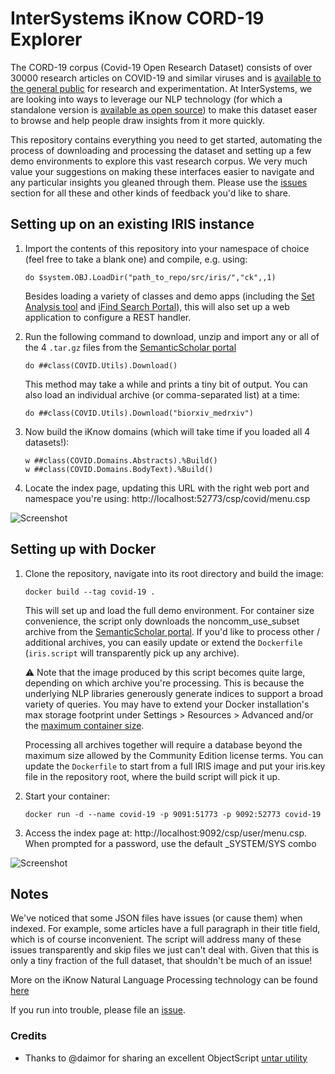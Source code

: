 # InterSystems iKnow CORD-19 Explorer

The CORD-19 corpus (Covid-19 Open Research Dataset) consists of over 30000 research articles on COVID-19 and similar viruses and is [available to the general public](https://pages.semanticscholar.org/coronavirus-research) for research and experimentation. At InterSystems, we are looking into ways to leverage our NLP technology (for which a standalone version is [available as open source](https://github.com/intersystems/iknow)) to make this dataset easer to browse and help people draw insights from it more quickly. 

This repository contains everything you need to get started, automating the process of downloading and processing the dataset and setting up a few demo environments to explore this vast research corpus. We very much value your suggestions on making these interfaces easier to navigate and any particular insights you gleaned through them. Please use the [issues](https://github.com/bdeboe/isc-iknow-covid/issues) section for all these and other kinds of feedback you'd like to share.

## Setting up on an existing IRIS instance

1. Import the contents of this repository into your namespace of choice (feel free to take a blank one) and compile, e.g. using:

    ```
    do $system.OBJ.LoadDir("path_to_repo/src/iris/","ck",,1)
    ```
    Besides loading a variety of classes and demo apps (including the [Set Analysis tool](https://github.com/bdeboe/isc-iknow-setanalysis) and [iFind Search Portal](https://github.com/bdeboe/isc-iknow-ifindportal)), this will also set up a web application to configure a REST handler. 
	
2. Run the following command to download, unzip and import any or all of the 4 `.tar.gz` files from the [SemanticScholar portal](https://pages.semanticscholar.org/coronavirus-research)

    ```
    do ##class(COVID.Utils).Download()
    ```
    This method may take a while and prints a tiny bit of output. You can also load an individual archive (or comma-separated list) at a time:

    ```
    do ##class(COVID.Utils).Download("biorxiv_medrxiv")
    ```
  
3. Now build the iKnow domains (which will take time if you loaded all 4 datasets!):

    ```
    w ##class(COVID.Domains.Abstracts).%Build()
    w ##class(COVID.Domains.BodyText).%Build()
    ```

4. Locate the index page, updating this URL with the right web port and namespace you're using: http://localhost:52773/csp/covid/menu.csp
	
  ![Screenshot](https://github.com/bdeboe/isc-iknow-covid/blob/master/docs/img/screenshot-menu.png)
  
  
## Setting up with Docker

1. Clone the repository, navigate into its root directory and build the image:

    ```
    docker build --tag covid-19 .
    ```

    This will set up and load the full demo environment. For container size convenience, the script only downloads the noncomm_use_subset archive from the [SemanticScholar portal](https://pages.semanticscholar.org/coronavirus-research). If you'd like to process other / additional archives, you can easily update or extend the `Dockerfile` (`iris.script` will transparently pick up any archive).

    :warning: Note that the image produced by this script becomes quite large, depending on which archive you're processing. This is because the underlying NLP libraries generously generate indices to support a broad variety of queries. You may have to extend your Docker installation's max storage footprint under Settings > Resources > Advanced and/or the [maximum container size](https://docs.docker.com/engine/reference/commandline/dockerd/#options-per-storage-driver).

    Processing all archives together will require a database beyond the maximum size allowed by the Community Edition license terms. You can update the `Dockerfile` to start from a full IRIS image and put your iris.key file in the repository root, where the build script will pick it up.

2. Start your container:

    ```
    docker run -d --name covid-19 -p 9091:51773 -p 9092:52773 covid-19
    ```

3. Access the index page at: http://localhost:9092/csp/user/menu.csp. 
    When prompted for a password, use the default _SYSTEM/SYS combo
	
  ![Screenshot](https://github.com/bdeboe/isc-iknow-covid/blob/master/docs/img/screenshot-menu.png)


## Notes

We've noticed that some JSON files have issues (or cause them) when indexed. For example, some articles have a full paragraph in their title field, which is of course inconvenient. The script will address many of these issues transparently and skip files we just can't deal with. Given that this is only a tiny fraction of the full dataset, that shouldn't be much of an issue!

More on the iKnow Natural Language Processing technology can be found [here](https://github.com/intersystems/iknow/wiki)

If you run into trouble, please file an [issue](https://github.com/bdeboe/isc-iknow-covid/issues).

### Credits

- Thanks to @daimor for sharing an excellent ObjectScript [untar utility](https://github.com/daimor/isc-tar)